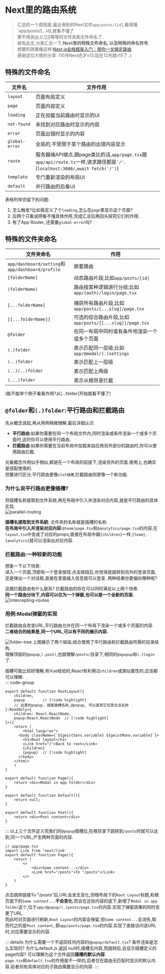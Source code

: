 # Next里的路由系统
> 汇总的一个原因是,最近用到的Next文件`app/posts/[id]`,看得懂`app/posts/[...id],就看不懂了  
> 更不用说@,(),[[]]等等的文件夹和文件命名了.  
> 故有此文,分类汇总一下,**Next里的特殊文件命名, 以及特殊的命名符号.**  
> 想要的效果像这样:[Next.js全栈框架入门：带你一文搞定路由](https://juejin.cn/post/7426352106033004555#heading-32)  
> 感谢这位大佬的分享. (10月Next还才v13,现在12月就v15了..)

## 特殊的文件命名
| 文件名   | 文件作用 |
| ---  | --- |
| `layout`   |  页面布局定义 |
|  `page` |  页面内容定义  |
|  `loading`  |  正在加载当前路由时显示的UI  |
|  `not-found` | 未找到对应路由时显示的内容  |
|  `error` |  页面出错时显示的内容  |
|  `global-error` | 全局的,不受限于某个路由的出错内容显示   |
|  `route` | 服务器端API端点,跟page类比的话,`app/page.tsx`跟`app/api/route.ts`一样,请求路径都是`'/'`.(`localhost:3000/`,`await fetch('/')`)   |
|  `template` |  专门重新渲染的布局UI   |
| `default`  | 并行路由的后备UI   |

表格列举完留下的问题:
1. 怎么触发?比如我定义了个`loading`,怎么在`page`里显示这个页面?
2. 后两个只看说明看不懂具体作用,完成汇总后再回头探究它们的作用.
3. 有了App Router, 还需要`global-error`吗?

## 特殊的文件夹命名
| 文件夹命名   | 作用 |
| ---  | --- |
| `app/dashboard/setting`和`app/dashboard/profile`   |  嵌套路由 |
|  `[folderName]` |  动态路由片段,比如`app/posts/[id]`  |
|  `(folderName)` |  路由按某种逻辑进行分组;比如`app/(auth)/login/page.tsx`  |
| | |
|  `[...folderName]` |  捕获所有路由片段,比如`app/posts/[...slug]/page.tsx`  |
|  `[[...folderName]]` |  可选的综合路由片段,比如`app/posts/[[...slug]]/page.tsx`  |
|  `@folder`  | 在同一布局中同时或有条件地渲染一个或多个页面   |
| `(.)folder`  | 表示匹配同一层级;比如`app/@modal/(.)settings`   |
| `(..)folder`  | 表示匹配上一层级   |
| `(..)(..)folder`  | 表示匹配上两级   |
| `(...)folder`  | 表示从根目录拦截   |


(能不能举个例子看看作用?从[...folder]开始就看不懂了)

## `@folder`和`(.)folder`:平行路由和拦截路由
先从概念说起,再从用例稍微理解,最后详细认识.  

* **平行路由**:如果你需要在同一个布局文件内,同时渲染或条件渲染一个或多个页面时,这时你可以使用平行路由.
* **拦截路由**:如果你需要在当前布局中加载来自应用另外部分的路由时,你可以使用路由拦截.  

光看概念作用似乎相似,都是在一个布局的前提下,渲染另外的页面.使用上,也确实是搭配使用的.  
但要进行区分,平行路由更像`slot插槽`,拦截路由则更像一个新功能.  

### 为什么说平行路由更像插槽?
将插槽名称提取到文件系统,再在布局中引入并渲染对应内容,就是平行路由的具体实现.  
![parallel-routing](../Next/Official-Docs/Routing/imgs/parallel-routes.jpg)

**插槽名提取到文件系統**: 文件夹的名称就是插槽的名称.  
**在布局中引入并渲染对应内容**:`@team/page.tsx`和`@analytics/page.tsx`的内容,在`layout.tsx`中变成了对应的props,直接在布局中跟`{children}`一样,`{team}`,`{analytics}`就可以渲染出对应内容.

### 拦截路由:一种较新的功能
想象一下以下场景:  
进入一个页面,顶部有一个登录按钮.点击按钮后,你觉得是跳转到另外的登录页面,还是弹出一个对话框,直接在里面输入信息就可以登录. 两种结果你更偏向哪种呢?  

这跟拦截路由有什么联系? 拦截路由的存在可以同时满足以上两个场景.  
**同一个路由分块下,内容可以仅为一个弹窗,也可以是一个全新的页面.**
![intercepting-routes](../Next/Official-Docs/Routing/imgs/intercepted-routes-files.jpg)

### 用例:Modal弹窗的实现
拦截路由会改变URL,平行路由允许在同一个布局下渲染一个或多个页面的内容.  
**二者结合的结果是,同一个URL,可以有不同的展示内容.**  

![folder-tree](/folder-tree.png)
上图展示了两个层级,结合使用了平行路由和拦截路由所需的目录结构.  
理解顶层的`@popup`,`(.post)`,也就理解`/posts/`目录下,相同的`@apopup`和`(.)login`了.  

插槽可能比较好理解,有Vue经验的,React有利用过`children`或类似属性的,应该都可以理解.  
::: code-group
```tsx [app/layout.tsx]
export default function RootLayout({
    children,
    popup        // [!code highlight]
    // 这里的popup, 就是插槽名称,@popup, 可以是其它任意合法名称
}:ReadOnly<{
    children: React.ReactNode,
    popup:React.ReactNode  // [!code highlight]
}>){
    return (
        <html lang="en">
      <body className={`${geistSans.variable} ${geistMono.variable}`}>
        <h1>Root layout</h1>
        <Link href="/">Back to root</Link>
        {children}
        {popup}  // [!code highlight]
      </body>
    </html>
    )
}
```

```tsx [/@popup/(.)posts/page.tsx]
export default function Page(){
    return <div>Modal in app folder</div>
}
```

```tsx [/@popup/default.tsx]
export default function Default(){
    return null;
}
```
```tsx [/posts/page.tsx]
export default function Post(){
    return <div>Post content</div>
}

```
:::
以上三个文件定义完我们的`@popup`插槽后,在根目录下跳转到`/posts`时就可以达到,同一个URL,产生两种页面的内容.  

```tsx
// app/page.tsx
import Link from 'next/link'
export default function Page(){
    return (
        <>
            <div>Some content...</div>
            <Link href="/posts">To "/posts"</Link>
        </>
    )
}
```
点击跳转链接To "/posts"后,URL会发生变化,但根布局下的`Root Layout`标题,和根页面下的`Some content...`**不会变化**.而会在这些内容的底下,新增了`Modal in app folder`这个,位于`app/@popup/(.)posts/page.tsx`的内容.实现了弹窗效果的同时变更了URL.  
而此时对页面进行刷新,`Root Layout`的内容会保留,但`Some content...`会消失,取而代之的是`Post content`, 即`app/posts/page.tsx`的内容.实现了直接访问该URL时,对应需要显示的内容.

::: details 为什么需要一个不返回任何内容的`@popup/default.tsx`?
条件渲染是怎么实现的? 为什么default.js 返回 null时,插槽无内容,而跳转后,会显示插槽定义的page内容?
可以理解为这个文件返回**插槽的默认内容**.  
`page.tsx`和`default.tsx`的作用是不一样的,后者仅在路由无匹配时显示的默认内容.前者则有具体对应的子路由需要显示的内容.
:::

